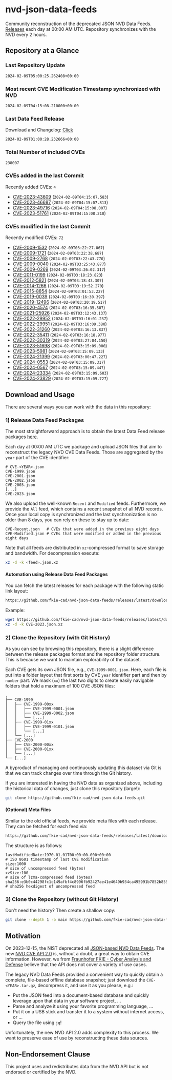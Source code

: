 # nvd-json-data-feeds

Community reconstruction of the deprecated JSON NVD Data Feeds. 
[Releases](https://github.com/fkie-cad/nvd-json-data-feeds/releases/latest) each day at 00:00 AM UTC.
Repository synchronizes with the NVD every 2 hours.

## Repository at a Glance

### Last Repository Update

```plain
2024-02-09T05:00:25.262408+00:00
```

### Most recent CVE Modification Timestamp synchronized with NVD

```plain
2024-02-09T04:15:08.210000+00:00
```

### Last Data Feed Release

Download and Changelog: [Click](https://github.com/fkie-cad/nvd-json-data-feeds/releases/latest)

```plain
2024-02-09T01:00:28.232666+00:00
```

### Total Number of included CVEs

```plain
238007
```

### CVEs added in the last Commit

Recently added CVEs: `4`

* [CVE-2023-43609](CVE-2023/CVE-2023-436xx/CVE-2023-43609.json) (`2024-02-09T04:15:07.583`)
* [CVE-2023-46687](CVE-2023/CVE-2023-466xx/CVE-2023-46687.json) (`2024-02-09T04:15:07.813`)
* [CVE-2023-49716](CVE-2023/CVE-2023-497xx/CVE-2023-49716.json) (`2024-02-09T04:15:08.007`)
* [CVE-2023-51761](CVE-2023/CVE-2023-517xx/CVE-2023-51761.json) (`2024-02-09T04:15:08.210`)


### CVEs modified in the last Commit

Recently modified CVEs: `72`

* [CVE-2009-1532](CVE-2009/CVE-2009-15xx/CVE-2009-1532.json) (`2024-02-09T03:22:27.067`)
* [CVE-2009-1721](CVE-2009/CVE-2009-17xx/CVE-2009-1721.json) (`2024-02-09T03:22:38.687`)
* [CVE-2009-2768](CVE-2009/CVE-2009-27xx/CVE-2009-2768.json) (`2024-02-09T03:22:43.770`)
* [CVE-2009-0040](CVE-2009/CVE-2009-00xx/CVE-2009-0040.json) (`2024-02-09T03:25:43.877`)
* [CVE-2009-0269](CVE-2009/CVE-2009-02xx/CVE-2009-0269.json) (`2024-02-09T03:26:02.317`)
* [CVE-2011-0199](CVE-2011/CVE-2011-01xx/CVE-2011-0199.json) (`2024-02-09T03:18:23.823`)
* [CVE-2012-5821](CVE-2012/CVE-2012-58xx/CVE-2012-5821.json) (`2024-02-09T03:18:43.307`)
* [CVE-2014-1266](CVE-2014/CVE-2014-12xx/CVE-2014-1266.json) (`2024-02-09T03:19:52.270`)
* [CVE-2015-8854](CVE-2015/CVE-2015-88xx/CVE-2015-8854.json) (`2024-02-09T03:01:53.227`)
* [CVE-2019-0039](CVE-2019/CVE-2019-00xx/CVE-2019-0039.json) (`2024-02-09T03:16:30.397`)
* [CVE-2019-12496](CVE-2019/CVE-2019-124xx/CVE-2019-12496.json) (`2024-02-09T03:20:19.517`)
* [CVE-2020-4574](CVE-2020/CVE-2020-45xx/CVE-2020-4574.json) (`2024-02-09T03:16:35.507`)
* [CVE-2021-25926](CVE-2021/CVE-2021-259xx/CVE-2021-25926.json) (`2024-02-09T03:12:43.137`)
* [CVE-2022-29952](CVE-2022/CVE-2022-299xx/CVE-2022-29952.json) (`2024-02-09T03:16:01.237`)
* [CVE-2022-29951](CVE-2022/CVE-2022-299xx/CVE-2022-29951.json) (`2024-02-09T03:16:09.380`)
* [CVE-2022-31260](CVE-2022/CVE-2022-312xx/CVE-2022-31260.json) (`2024-02-09T03:16:13.837`)
* [CVE-2022-35411](CVE-2022/CVE-2022-354xx/CVE-2022-35411.json) (`2024-02-09T03:16:18.977`)
* [CVE-2022-30319](CVE-2022/CVE-2022-303xx/CVE-2022-30319.json) (`2024-02-09T03:27:04.150`)
* [CVE-2023-51698](CVE-2023/CVE-2023-516xx/CVE-2023-51698.json) (`2024-02-09T03:15:09.000`)
* [CVE-2023-5981](CVE-2023/CVE-2023-59xx/CVE-2023-5981.json) (`2024-02-09T03:15:09.133`)
* [CVE-2024-21399](CVE-2024/CVE-2024-213xx/CVE-2024-21399.json) (`2024-02-09T03:00:47.227`)
* [CVE-2024-0553](CVE-2024/CVE-2024-05xx/CVE-2024-0553.json) (`2024-02-09T03:15:09.317`)
* [CVE-2024-0567](CVE-2024/CVE-2024-05xx/CVE-2024-0567.json) (`2024-02-09T03:15:09.447`)
* [CVE-2024-23334](CVE-2024/CVE-2024-233xx/CVE-2024-23334.json) (`2024-02-09T03:15:09.603`)
* [CVE-2024-23829](CVE-2024/CVE-2024-238xx/CVE-2024-23829.json) (`2024-02-09T03:15:09.727`)


## Download and Usage

There are several ways you can work with the data in this repository:

### 1) Release Data Feed Packages

The most straightforward approach is to obtain the latest Data Feed release packages [here](https://github.com/fkie-cad/nvd-json-data-feeds/releases/latest).

Each day at 00:00 AM UTC we package and upload JSON files that aim to reconstruct the legacy NVD CVE Data Feeds.
Those are aggregated by the `year` part of the CVE identifier:

```
# CVE-<YEAR>.json
CVE-1999.json
CVE-2001.json
CVE-2002.json
CVE-2003.json
[...]
CVE-2023.json
```

We also upload the well-known `Recent` and `Modified` feeds.
Furthermore, we provide the `All` feed, which contains a recent snapshot of all NVD records.
Once your local copy is synchronized and the last synchronization is no older than 8 days, you can rely on these to stay up to date:

```plain
CVE-Recent.json   # CVEs that were added in the previous eight days
CVE-Modified.json # CVEs that were modified or added in the previous eight days
```

Note that all feeds are distributed in `xz`-compressed format to save storage and bandwidth.
For decompression execute:

```sh
xz -d -k <feed>.json.xz
```


#### Automation using Release Data Feed Packages

You can fetch the latest releases for each package with the following static link layout:

```sh
https://github.com/fkie-cad/nvd-json-data-feeds/releases/latest/download/CVE-<YEAR>.json.xz
```

Example:

```sh
wget https://github.com/fkie-cad/nvd-json-data-feeds/releases/latest/download/CVE-2023.json.xz
xz -d -k CVE-2023.json.xz
```



### 2) Clone the Repository (with Git History)

As you can see by browsing this repository, there is a slight difference between the release packages format and the repository folder structure.
This is because we want to maintain explorability of the dataset.

Each CVE gets its own JSON file, e.g., `CVE-1999-0001.json`.
Here, each file is put into a folder layout that first sorts by CVE `year` identifier part and then by `number` part.
We mask (`xx`) the last two digits to create easily navigable folders that hold a maximum of 100 CVE JSON files:

```plain
.
├── CVE-1999
│   ├── CVE-1999-00xx
│   │   ├── CVE-1999-0001.json
│   │   ├── CVE-1999-0002.json
│   │   └── [...]
│   ├── CVE-1999-01xx
│   │   ├── CVE-1999-0101.json
│   │   └── [...]
│   └── [...]
├── CVE-2000
│   ├── CVE-2000-00xx
│   ├── CVE-2000-01xx
│   └── [...]
└── [...]
```

A byproduct of managing and continuously updating this dataset via Git is that we can track changes over time through the Git history.

If you are interested in having the NVD data as organized above, including the historical data of changes, just clone this repository (large!):

```sh
git clone https://github.com/fkie-cad/nvd-json-data-feeds.git
```

#### (Optional) Meta Files

Similar to the old official feeds, we provide meta files with each release. They can be fetched for each feed via:

```sh
https://github.com/fkie-cad/nvd-json-data-feeds/releases/latest/download/CVE-<YEAR>.meta
```

The structure is as follows:

```plain
lastModifiedDate:1970-01-01T00:00:00.000+00:00                          # ISO 8601 timestamp of last CVE modification
size:1000                                                               # size of uncompressed feed (bytes)
xzSize:100                                                              # size of lzma-compressed feed (bytes)
sha256:e3b0c44298fc1c149afbf4c8996fb92427ae41e4649b934ca495991b7852b855 # sha256 hexdigest of uncompressed feed
```


### 3) Clone the Repository (without Git History)

Don't need the history? Then create a shallow copy:

```sh
git clone --depth 1 -b main https://github.com/fkie-cad/nvd-json-data-feeds.git
```

## Motivation

On 2023-12-15, the NIST deprecated all [JSON-based NVD Data Feeds](https://nvd.nist.gov/vuln/data-feeds#divRetirementBanner-1).
The new [NVD CVE API 2.0](https://nvd.nist.gov/developers/vulnerabilities) is, without a doubt, a great way to obtain CVE information.
However, we from [Fraunhofer FKIE - Cyber Analysis and Defense](https://www.fkie.fraunhofer.de/en/departments/cad.html) believe that the API does not cover a variety of use cases.

The legacy NVD Data Feeds provided a convenient way to quickly obtain a complete, file-based offline database snapshot; just download the `CVE-<YEAR>.tar.gz`, decompress it, and use it as you please, e.g.:

* Put the JSON feed into a document-based database and quickly leverage upon that data in your software project, ...
* Parse and analyze it using your favorite programming language, ...
* Put it on a USB stick and transfer it to a system without internet access, or ...
* Query the file using `jq`!

Unfortunately, the new NVD API 2.0 adds complexity to this process.
We want to preserve ease of use by reconstructing these data sources.

## Non-Endorsement Clause

This project uses and redistributes data from the NVD API but is not endorsed or certified by the NVD.